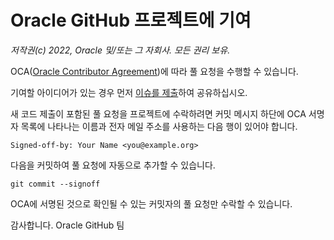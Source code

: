 # Oracle GitHub 프로젝트에 기여

_저작권(c) 2022, Oracle 및/또는 그 자회사. 모든 권리 보유._

OCA([Oracle Contributor Agreement](https://www.oracle.com/technetwork/community/oca-486395.html))에 따라 풀 요청을 수행할 수 있습니다.

기여할 아이디어가 있는 경우 먼저 [이슈를 제출](https://help.github.com/articles/creating-an-issue/)하여 공유하십시오.

새 코드 제출이 포함된 풀 요청을 프로젝트에 수락하려면 커밋 메시지 하단에 OCA 서명자 목록에 나타나는 이름과 전자 메일 주소를 사용하는 다음 행이 있어야 합니다.

    Signed-off-by: Your Name <you@example.org>
    

다음을 커밋하여 풀 요청에 자동으로 추가할 수 있습니다.

    git commit --signoff
    

OCA에 서명된 것으로 확인될 수 있는 커밋자의 풀 요청만 수락할 수 있습니다.

감사합니다. Oracle GitHub 팀